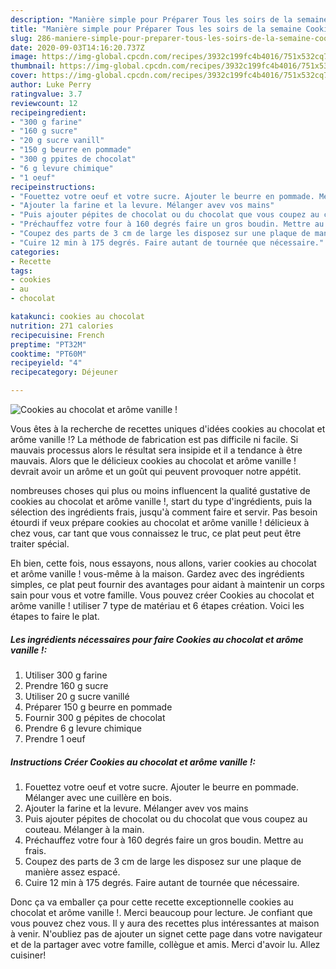 ```yaml
---
description: "Manière simple pour Préparer Tous les soirs de la semaine Cookies au chocolat et arôme vanille !"
title: "Manière simple pour Préparer Tous les soirs de la semaine Cookies au chocolat et arôme vanille !"
slug: 286-maniere-simple-pour-preparer-tous-les-soirs-de-la-semaine-cookies-au-chocolat-et-arome-vanille
date: 2020-09-03T14:16:20.737Z
image: https://img-global.cpcdn.com/recipes/3932c199fc4b4016/751x532cq70/cookies-au-chocolat-et-arome-vanille-photo-principale-de-la-recette.jpg
thumbnail: https://img-global.cpcdn.com/recipes/3932c199fc4b4016/751x532cq70/cookies-au-chocolat-et-arome-vanille-photo-principale-de-la-recette.jpg
cover: https://img-global.cpcdn.com/recipes/3932c199fc4b4016/751x532cq70/cookies-au-chocolat-et-arome-vanille-photo-principale-de-la-recette.jpg
author: Luke Perry
ratingvalue: 3.7
reviewcount: 12
recipeingredient:
- "300 g farine"
- "160 g sucre"
- "20 g sucre vanill"
- "150 g beurre en pommade"
- "300 g ppites de chocolat"
- "6 g levure chimique"
- "1 oeuf"
recipeinstructions:
- "Fouettez votre oeuf et votre sucre. Ajouter le beurre en pommade. Mélanger avec une cuillère en bois."
- "Ajouter la farine et la levure. Mélanger avev vos mains"
- "Puis ajouter pépites de chocolat ou du chocolat que vous coupez au couteau. Mélanger à la main."
- "Préchauffez votre four à 160 degrés faire un gros boudin. Mettre au frais."
- "Coupez des parts de 3 cm de large les disposez sur une plaque de manière assez espacé."
- "Cuire 12 min à 175 degrés. Faire autant de tournée que nécessaire."
categories:
- Recette
tags:
- cookies
- au
- chocolat

katakunci: cookies au chocolat 
nutrition: 271 calories
recipecuisine: French
preptime: "PT32M"
cooktime: "PT60M"
recipeyield: "4"
recipecategory: Déjeuner

---
```



![Cookies au chocolat et arôme vanille !](https://img-global.cpcdn.com/recipes/3932c199fc4b4016/751x532cq70/cookies-au-chocolat-et-arome-vanille-photo-principale-de-la-recette.jpg)

Vous êtes à la recherche de recettes uniques d'idées cookies au chocolat et arôme vanille !? La méthode de fabrication est pas difficile ni facile. Si mauvais processus alors le résultat sera insipide et il a tendance à être mauvais. Alors que le délicieux cookies au chocolat et arôme vanille ! devrait avoir un arôme et un goût qui peuvent provoquer notre appétit.

nombreuses choses qui plus ou moins influencent la qualité gustative de cookies au chocolat et arôme vanille !, start du type d'ingrédients, puis la sélection des ingrédients frais, jusqu'à comment faire et servir. Pas besoin étourdi if veux prépare cookies au chocolat et arôme vanille ! délicieux à chez vous, car tant que vous connaissez le truc, ce plat peut peut être traiter spécial.




Eh bien, cette fois, nous essayons, nous allons, varier cookies au chocolat et arôme vanille ! vous-même à la maison. Gardez avec des ingrédients simples, ce plat peut fournir des avantages pour aidant à maintenir un corps sain pour vous et votre famille. Vous pouvez créer Cookies au chocolat et arôme vanille ! utiliser 7 type de matériau et 6 étapes création. Voici les étapes to faire le plat.

<!--inarticleads1-->

##### Les ingrédients nécessaires pour faire Cookies au chocolat et arôme vanille !:

1. Utiliser 300 g farine
1. Prendre 160 g sucre
1. Utiliser 20 g sucre vanillé
1. Préparer 150 g beurre en pommade
1. Fournir 300 g pépites de chocolat
1. Prendre 6 g levure chimique
1. Prendre 1 oeuf




<!--inarticleads2-->

##### Instructions Créer Cookies au chocolat et arôme vanille !:

1. Fouettez votre oeuf et votre sucre. Ajouter le beurre en pommade. Mélanger avec une cuillère en bois.
1. Ajouter la farine et la levure. Mélanger avev vos mains
1. Puis ajouter pépites de chocolat ou du chocolat que vous coupez au couteau. Mélanger à la main.
1. Préchauffez votre four à 160 degrés faire un gros boudin. Mettre au frais.
1. Coupez des parts de 3 cm de large les disposez sur une plaque de manière assez espacé.
1. Cuire 12 min à 175 degrés. Faire autant de tournée que nécessaire.





Donc ça va emballer ça pour cette recette exceptionnelle cookies au chocolat et arôme vanille !. Merci beaucoup pour lecture. Je confiant que vous pouvez chez vous. Il y aura des recettes plus  intéressantes at maison à venir. N'oubliez pas de ajouter un signet cette page dans votre navigateur et de la partager avec votre famille, collègue et amis. Merci d'avoir lu. Allez cuisiner!
